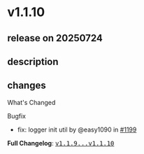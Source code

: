 # v1.1.10

## release on 20250724
## description
## changes
What's Changed

Bugfix

* fix: logger init util by @easy1090 in <a class="issue-link js-issue-link" data-error-text="Failed to load title" data-id="3255943030" data-permission-text="Title is private" data-url="https://github.com/web-infra-dev/rsdoctor/issues/1199" data-hovercard-type="pull_request" data-hovercard-url="/web-infra-dev/rsdoctor/pull/1199/hovercard" href="https://github.com/web-infra-dev/rsdoctor/pull/1199">#1199</a>

<strong>Full Changelog</strong>: <a class="commit-link" href="https://github.com/web-infra-dev/rsdoctor/compare/v1.1.9...v1.1.10"><tt>v1.1.9...v1.1.10</tt></a>

